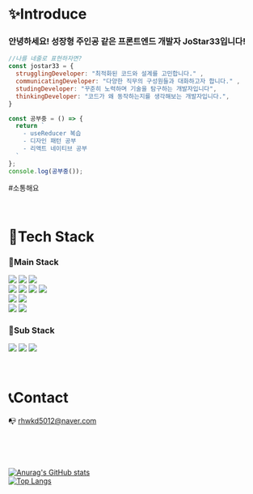 # ✨Introduce
### 안녕하세요! 성장형 주인공 같은 프론트엔드 개발자 **JoStar33**입니다!
```javascript
//나를 네줄로 표현하자면?
const jostar33 = {
  strugglingDeveloper: "최적화된 코드와 설계를 고민합니다." ,
  communicatingDeveloper: "다양한 직무의 구성원들과 대화하고자 합니다." ,
  studingDeveloper: "꾸준히 노력하며 기술을 탐구하는 개발자입니다",
  thinkingDeveloper: "코드가 왜 동작하는지를 생각해보는 개발자입니다.",
}
```

```javascript
const 공부중 = () => {
  return `
    - useReducer 복습
    - 디자인 패턴 공부
    - 리액트 네이티브 공부
  `
};
console.log(공부중());
```


#소통해요

</br>

# 🔨Tech Stack

### 📘Main Stack

<img src="https://img.shields.io/badge/React-ffffff?style=flat-square&logo=React&logoColor=skyblue"/> <img src="https://img.shields.io/badge/Next.js-000000?style=flat-square&logo=nextdotjs&logoColor=ffffff"/> <img src="https://img.shields.io/badge/Vue.js-008d62?style=flat-square&logo=vue.js&logoColor=#4FC08D"/> </br> <img src="https://img.shields.io/badge/Javascript-f7e600?style=flat-square&logo=Javascript&logoColor=white"/> <img src="https://img.shields.io/badge/Typescript-0000ff?style=flat-square&logo=Typescript&logoColor=white"/> <img src="https://img.shields.io/badge/HTML-ff7f00?style=flat-square&logo=HTML5&logoColor=white"/> <img src="https://img.shields.io/badge/CSS-0075da?style=flat-square&logo=CSS3&logoColor=white"/> </br> <img src="https://img.shields.io/badge/SCSS-CC6699?style=flat-square&logo=sass&logoColor=ffffff"/> <img src="https://img.shields.io/badge/StyledComponents-DB7093?style=flat-square&logo=styled-components&logoColor=skyblue"/> </br> <img src="https://img.shields.io/badge/Redux-764ABC?style=flat-square&logo=Redux&logoColor=ffffff"/> <img src="https://img.shields.io/badge/ReactQuery-FF4154?style=flat-square&logo=reactquery&logoColor=ffffff"/>

### 📘Sub Stack

<img src="https://img.shields.io/badge/Node.js-339933?style=flat-square&logo=nodedotjs&logoColor=skyblue"/> <img src="https://img.shields.io/badge/Express-000000?style=flat-square&logo=express&logoColor=ffffff"/> <img src="https://img.shields.io/badge/MongoDB-47A248?style=flat-square&logo=mongodb&logoColor=ffffff"/>

</br>


# 📞Contact

📭  rhwkd5012@naver.com 


</br>
</br>
</br>
  
[![Anurag's GitHub stats](https://github-readme-stats.vercel.app/api?username=Jostar33)](https://github.com/anuraghazra/github-readme-stats)
</br>
[![Top Langs](https://github-readme-stats.vercel.app/api/top-langs/?username=JoStar33&layout=Demo&theme=dark)]()
 

</br>
</br>
 
